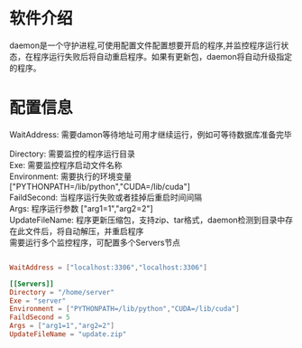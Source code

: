 # 软件介绍
daemon是一个守护进程,可使用配置文件配置想要开启的程序,并监控程序运行状态，在程序运行失败后将自动重启程序。如果有更新包，daemon将自动升级指定的程序。

# 配置信息

WaitAddress: 需要damon等待地址可用才继续运行，例如可等待数据库准备完毕

Directory: 需要监控的程序运行目录  
Exe: 需要监控程序启动文件名称  
Environment: 需要执行的环境变量  ["PYTHONPATH=/lib/python","CUDA=/lib/cuda"]  
FaildSecond: 当程序运行失败或者挂掉后重启时间间隔  
Args: 程序运行参数 ["arg1=1","arg2=2"]  
UpdateFileName: 程序更新压缩包，支持zip、tar格式，daemon检测到目录中存在此文件后，将自动解压，并重启程序  
需要运行多个监控程序，可配置多个Servers节点  


``` toml

WaitAddress = ["localhost:3306","localhost:3306"]

[[Servers]]
Directory = "/home/server"
Exe = "server"
Environment = ["PYTHONPATH=/lib/python","CUDA=/lib/cuda"]
FaildSecond = 5
Args = ["arg1=1","arg2=2"]
UpdateFileName = "update.zip"

```
